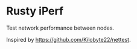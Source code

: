 # Rusty iPerf

Test network performance between nodes.

Inspired by https://github.com/Kilobyte22/nettest.
